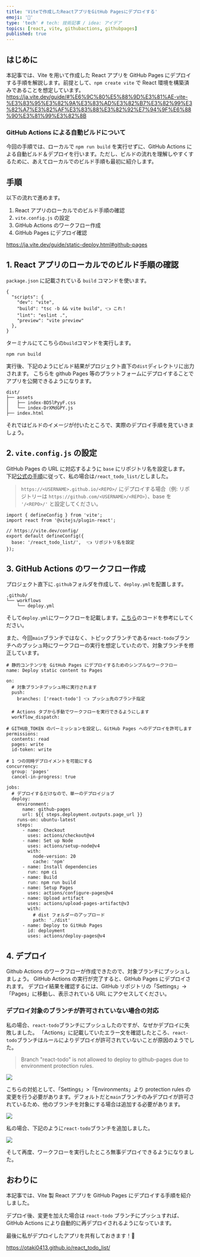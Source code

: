 ```yaml
---
title: 'Viteで作成したReactアプリをGitHub Pagesにデプロイする'
emoji: '🚀'
type: 'tech' # tech: 技術記事 / idea: アイデア
topics: [react, vite, githubactions, githubpages]
published: true
---
```


## はじめに

本記事では、Vite を用いて作成した React アプリを GitHub Pages にデプロイする手順を解説します。前提として、`npm create vite` で React 環境を構築済みであることを想定しています。
https://ja.vite.dev/guide/#%E6%9C%80%E5%88%9D%E3%81%AE-vite-%E3%83%95%E3%82%9A%E3%83%AD%E3%82%B7%E3%82%99%E3%82%A7%E3%82%AF%E3%83%88%E3%82%92%E7%94%9F%E6%88%90%E3%81%99%E3%82%8B

### GitHub Actions による自動ビルドについて

今回の手順では、ローカルで `npm run build` を実行せずに、GitHub Actions による自動ビルド＆デプロイを行います。ただし、ビルドの流れを理解しやすくするために、あえてローカルでのビルド手順も最初に紹介します。

## 手順

以下の流れで進めます。

1. React アプリのローカルでのビルド手順の確認
2. `vite.config.js` の設定
3. GitHub Actions のワークフロー作成
4. GitHub Pages にデプロイ確認

https://ja.vite.dev/guide/static-deploy.html#github-pages

## 1. React アプリのローカルでのビルド手順の確認

`package.json` に記載されている `build` コマンドを使います。

```json: package.json
{
  "scripts": {
    "dev": "vite",
    "build": "tsc -b && vite build", 👈️ これ！
    "lint": "eslint .",
    "preview": "vite preview"
  },
}
```

ターミナルにてこちらの`build`コマンドを実行します。

```bash:terminal
npm run build
```

実行後、下記のようにビルド結果がプロジェクト直下の`dist`ディレクトリに出力されます。
こちらを github Pages 等のプラットフォームにデプロイすることでアプリを公開できるようになります。

```bash:terminal
dist/
├── assets
│   ├── index-BD5lPyyF.css
│   └── index-DrXMdGPY.js
├── index.html
```

それではビルドのイメージが付いたところで、実際のデプロイ手順を見ていきましょう。

## 2. `vite.config.js` の設定

GitHub Pages の URL に対応するように `base` にリポジトリ名を設定します。
下記[公式の手順](https://ja.vite.dev/guide/static-deploy.html#github-pages)に従って、私の場合は`/react_todo_list/`としました。

> `https://<USERNAME>.github.io/<REPO>/` にデプロイする場合（例: リポジトリーは `https://github.com/<USERNAME>/<REPO>`）、base を `'/<REPO>/'` と設定してください。

```js: vite.config.js
import { defineConfig } from 'vite';
import react from '@vitejs/plugin-react';

// https://vite.dev/config/
export default defineConfig({
  base: '/react_todo_list/',  👈️ リポジトリ名を設定
});
```

## 3. GitHub Actions のワークフロー作成

プロジェクト直下に`.github`フォルダを作成して、`deploy.yml`を配置します。

```bash:terminal
.github/
└── workflows
    └── deploy.yml
```

そして`deploy.yml`にワークフローを記載します。[こちら](https://ja.vite.dev/guide/static-deploy.html#github-pages)のコードを参考にしてください。

また、今回`main`ブランチではなく、トピックブランチである`react-todo`ブランチへのプッシュ時にワークフローの実行を想定していたので、対象ブランチを修正しています。

```yml: deploy.yml
# 静的コンテンツを GitHub Pages にデプロイするためのシンプルなワークフロー
name: Deploy static content to Pages

on:
  # 対象ブランチプッシュ時に実行されます
  push:
    branches: ['react-todo'] 👈️ プッシュ先のブランチ指定

  # Actions タブから手動でワークフローを実行できるようにします
  workflow_dispatch:

# GITHUB_TOKEN のパーミッションを設定し、GitHub Pages へのデプロイを許可します
permissions:
  contents: read
  pages: write
  id-token: write

# 1 つの同時デプロイメントを可能にする
concurrency:
  group: 'pages'
  cancel-in-progress: true

jobs:
  # デプロイするだけなので、単一のデプロイジョブ
  deploy:
    environment:
      name: github-pages
      url: ${{ steps.deployment.outputs.page_url }}
    runs-on: ubuntu-latest
    steps:
      - name: Checkout
        uses: actions/checkout@v4
      - name: Set up Node
        uses: actions/setup-node@v4
        with:
          node-version: 20
          cache: 'npm'
      - name: Install dependencies
        run: npm ci
      - name: Build
        run: npm run build
      - name: Setup Pages
        uses: actions/configure-pages@v4
      - name: Upload artifact
        uses: actions/upload-pages-artifact@v3
        with:
          # dist フォルダーのアップロード
          path: './dist'
      - name: Deploy to GitHub Pages
        id: deployment
        uses: actions/deploy-pages@v4
```

## 4. デプロイ

Github Actions のワークフローが作成できたので、対象ブランチにプッシュしましょう。
GitHub Actions の実行が完了すると、GitHub Pages にデプロイされます。
デプロイ結果を確認するには、GitHub リポジトリの「Settings」→「Pages」に移動し、表示されている URL にアクセスしてください。

### デプロイ対象のブランチが許可されていない場合の対応

私の場合、`react-todo`ブランチにプッシュしたのですが、なぜかデプロイに失敗しました。
「Actions」に記載していたエラー文を確認したところ、`react-todo`ブランチはルールによりデプロイが許可されていないことが原因のようでした。

> Branch "react-todo" is not allowed to deploy to github-pages due to environment protection rules.

![](/images/react-deploy-github-pages/1.png)

こちらの対処として、「Settings」>「Environments」より protection rules の変更を行う必要があります。デフォルトだと`main`ブランチのみデプロイが許可されているため、他のブランチを対象にする場合は追加する必要があります。

![](/images/react-deploy-github-pages/2.png)

私の場合、下記のように`react-todo`ブランチを追加しました。

![](/images/react-deploy-github-pages/3.png)

そして再度、ワークフローを実行したところ無事デプロイできるようになりました。

## おわりに

本記事では、Vite 製 React アプリを GitHub Pages にデプロイする手順を紹介しました。

デプロイ後、変更を加えた場合は `react-todo` ブランチにプッシュすれば、GitHub Actions により自動的に再デプロイされるようになっています。

最後に私がデプロイしたアプリを共有しておきます！🚀

https://otaki0413.github.io/react_todo_list/
